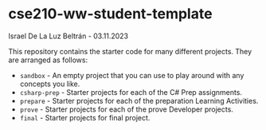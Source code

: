 # cse210-ww-student-template
<!-- This is the starter code for students in the worldwide content version of CSE 210. -->

Israel De La Luz Beltrán - 03.11.2023

This repository contains the starter code for many different projects. They are arranged as follows:

* `sandbox` - An empty project that you can use to play around with any concepts you like.
* `csharp-prep` - Starter projects for each of the C# Prep assignments.
* `prepare` - Starter projects for each of the preparation Learning Activities.
* `prove` - Starter projects for each of the prove Developer projects.
* `final` - Starter projects for final project.
